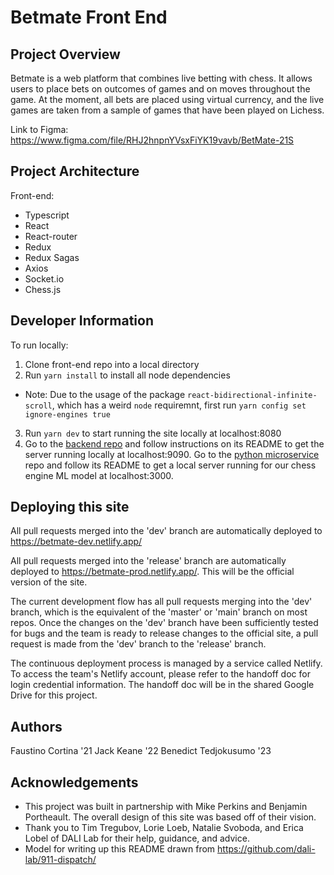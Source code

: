 # Betmate Front End
## Project Overview

Betmate is a web platform that combines live betting with chess. It allows users to place bets on outcomes of games and on moves throughout the game. At the moment, all bets are placed using virtual currency, and the live games are taken from a sample of games that have been played on Lichess.

Link to Figma: https://www.figma.com/file/RHJ2hnpnYVsxFiYK19vavb/BetMate-21S

## Project Architecture 

Front-end:
- Typescript
- React
- React-router
- Redux
- Redux Sagas
- Axios
- Socket.io
- Chess.js

## Developer Information
   To run locally:
1. Clone front-end repo into a local directory
2. Run `yarn install` to install all node dependencies
  - Note: Due to the usage of the package `react-bidirectional-infinite-scroll`, which has a weird `node` requiremnt, first run `yarn config set ignore-engines true`
3. Run `yarn dev` to start running the site locally at localhost:8080
4. Go to the [backend repo](https://github.com/dali-lab/betmate-backend) and follow instructions on its README to get the server running locally at localhost:9090. Go to the [python microservice](https://github.com/dali-lab/betmate-model-microservice) repo and follow its README to get a local server running for our chess engine ML model at localhost:3000.

## Deploying this site
All pull requests merged into the 'dev' branch are automatically deployed to https://betmate-dev.netlify.app/

All pull requests merged into the 'release' branch are automatically deployed to https://betmate-prod.netlify.app/. This will be the official version of the site.

The current development flow has all pull requests merging into the 'dev' branch, which is the equivalent of the 'master' or 'main' branch on most repos. Once the changes on the 'dev' branch have been sufficiently tested for bugs and the team is ready to release changes to the official site, a pull request is made from the 'dev' branch to the 'release' branch.

The continuous deployment process is managed by a service called Netlify. To access the team's Netlify account, please refer to the handoff doc for login credential information. The handoff doc will be in the shared Google Drive for this project.

## Authors
  Faustino Cortina '21
  Jack Keane '22
  Benedict Tedjokusumo '23

## Acknowledgements
- This project was built in partnership with Mike Perkins and Benjamin Portheault. The overall design of this site was based off of their vision.
- Thank you to Tim Tregubov, Lorie Loeb, Natalie Svoboda, and Erica Lobel of DALI Lab for their help, guidance, and advice.
- Model for writing up this README drawn from https://github.com/dali-lab/911-dispatch/



